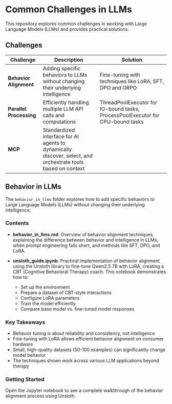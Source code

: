 # Common Challenges in LLMs

This repository explores common challenges in working with Large Language Models (LLMs) and provides practical solutions.

## Challenges

| Challenge | Description | Solution |
|-----------|-------------|----------|
| **Behavior Alignment** | Adding specific behaviors to LLMs without changing their underlying intelligence | Fine-tuning with techniques like LoRA, SFT, DPO and GRPO |
| **Parallel Processing** | Efficiently handling multiple LLM API calls and computations | ThreadPoolExecutor for IO-bound tasks, ProcessPoolExecutor for CPU-bound tasks |
| **MCP** | Standardized interface for AI agents to dynamically discover, select, and orchestrate tools based on context |

## Behavior in LLMs

The `behavior_in_llms` folder explores how to add specific behaviors to Large Language Models (LLMs) without changing their underlying intelligence.

### Contents

- **behavior_in_llms.md**: Overview of behavior alignment techniques, explaining the difference between behavior and intelligence in LLMs, when prompt engineering falls short, and methods like SFT, DPO, and LoRA.

- **unsloth_guide.ipynb**: Practical implementation of behavior alignment using the Unsloth library to fine-tune Qwen2.5 7B with LoRA, creating a CBT (Cognitive Behavioral Therapy) coach. This notebook demonstrates how to:
  - Set up the environment
  - Prepare a dataset of CBT-style interactions
  - Configure LoRA parameters
  - Train the model efficiently
  - Compare base model vs. fine-tuned model responses

### Key Takeaways

- Behavior tuning is about reliability and consistency, not intelligence
- Fine-tuning with LoRA allows efficient behavior alignment on consumer hardware
- Small, high-quality datasets (50-100 examples) can significantly change model behavior
- The techniques shown work across various LLM applications beyond therapy

### Getting Started

Open the Jupyter notebook to see a complete walkthrough of the behavior alignment process using Unsloth.